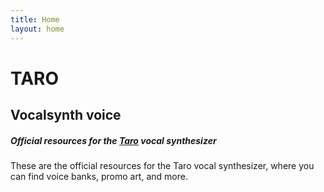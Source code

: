 ```yaml
---
title: Home
layout: home
---
```


# TARO
## Vocalsynth voice
##### Official resources for the [Taro] vocal synthesizer 
These are the official resources for the Taro vocal synthesizer, where you can find voice banks, promo art, and more.

[Taro]: https://utau.fandom.com/wiki/Taro
